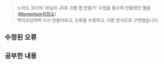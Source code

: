 > 노마드 코더의 '바닐라 JS로 크롬 앱 만들기' 수업을 들으며 만들었던 웹을 ([Momentum저장소](https://github.com/SeongheeJeon/Momentum.git))  
> 백지코딩하며 다시 만들어보고, 오류를 수정하고, 다른 방식으로 구현했습니다.

## 수정된 오류



## 공부한 내용
